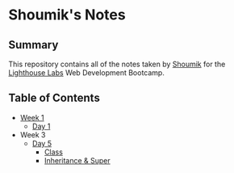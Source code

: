 # Shoumik's Notes
## Summary
This repository contains all of the notes taken by [Shoumik](https://github.com/Shoumik-Chowdhury) for the [Lighthouse Labs](https://www.lighthouselabs.ca/) Web Development Bootcamp.
## Table of Contents
* [Week 1](/Week_1)
  * [Day 1](/Week_1/Day_1)
* Week 3
  * [Day 5 ](/Week_2/Day_5)
    * [Class](/Week_2/Day_5/Class_&_Objects.md)
    * [Inheritance & Super](/Week_2/Day_5/Inheritance.md)